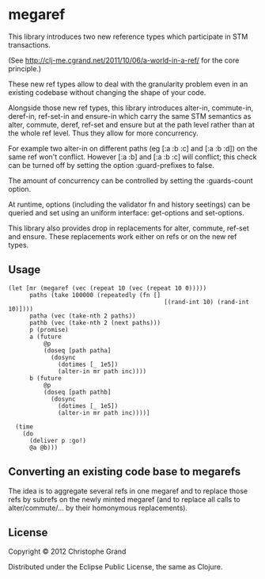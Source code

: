 # megaref

This library introduces two new reference types which participate in STM
transactions. 

(See http://clj-me.cgrand.net/2011/10/06/a-world-in-a-ref/ for the core
principle.)

These new ref types allow to deal with the granularity problem even in an 
existing codebase without changing the shape of your code.

Alongside those new ref types, this library introduces alter-in, commute-in, 
deref-in, ref-set-in and ensure-in which carry the same STM semantics as 
alter, commute, deref, ref-set and ensure but at the path level rather than at
the whole ref level. Thus they allow for more concurrency.

For example two alter-in on different paths (eg [:a :b :c] and [:a :b :d]) on
the same ref won't conflict. However [:a :b] and [:a :b :c] will conflict;
this check can be turned off by setting the option :guard-prefixes to false.

The amount of concurrency can be controlled by setting the :guards-count option.

At runtime, options (including the validator fn and history seetings) can be
queried and set using an uniform interface: get-options and set-options.

This library also provides drop in replacements for alter, commute, ref-set and
ensure. These replacements work either on refs or on the new ref types.

## Usage

    (let [mr (megaref (vec (repeat 10 (vec (repeat 10 0)))))
          paths (take 100000 (repeatedly (fn []
                                                [(rand-int 10) (rand-int 10)])))
          patha (vec (take-nth 2 paths))
          pathb (vec (take-nth 2 (next paths)))
          p (promise)
          a (future 
              @p
              (doseq [path patha]
                (dosync
                  (dotimes [_ 1e5])
                  (alter-in mr path inc))))
          b (future 
              @p
              (doseq [path pathb]
                (dosync
                  (dotimes [_ 1e5])
                  (alter-in mr path inc))))]
      
      (time 
        (do
          (deliver p :go!)
          @a @b)))

## Converting an existing code base to megarefs

The idea is to aggregate several refs in one megaref and to replace those
refs by subrefs on the newly minted megaref (and to replace all calls to 
alter/commute/... by their homonymous replacements).

## License

Copyright © 2012 Christophe Grand

Distributed under the Eclipse Public License, the same as Clojure.
